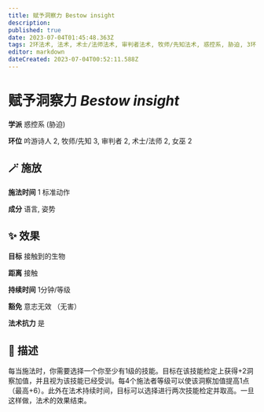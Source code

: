 ```yaml
---
title: 赋予洞察力 Bestow insight
description: 
published: true
date: 2023-07-04T01:45:48.363Z
tags: 2环法术, 法术, 术士/法师法术, 审判者法术, 牧师/先知法术, 惑控系, 胁迫, 3环法术, 女巫法术, 吟游诗人法术
editor: markdown
dateCreated: 2023-07-04T00:52:11.588Z
---
```


# **赋予洞察力** *Bestow insight*

**学派** 惑控系 (胁迫) 

**环位** 吟游诗人 2, 牧师/先知 3, 审判者 2, 术士/法师 2, 女巫 2

## 🪄 施放

**施法时间** 1 标准动作

**成分** 语言, 姿势

## ✨ 效果 

**目标** 接触到的生物 

**距离** 接触  

**持续时间** 1分钟/等级 

**豁免** 意志无效 （无害）

**法术抗力** 是

## 📖 描述

每当施法时，你需要选择一个你至少有1级的技能。目标在该技能检定上获得+2洞察加值，并且视为该技能已经受训。每4个施法者等级可以使该洞察加值提高1点 （最高+6）。此外在法术持续时间，目标可以选择进行两次技能检定并取高。一旦这样做，法术的效果结束。
    